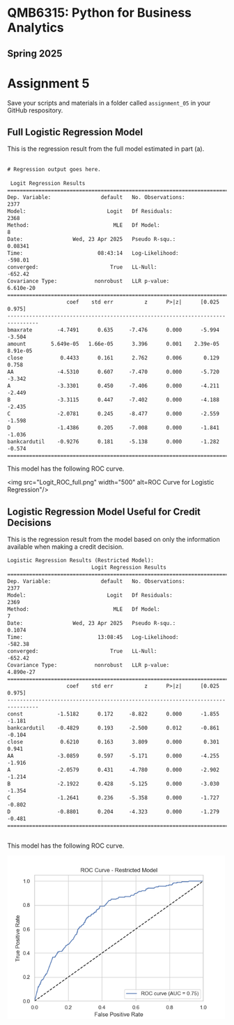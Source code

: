 # QMB6315: Python for Business Analytics
## Spring 2025

# Assignment 5

Save your scripts and materials in a folder called ```assignment_05``` in your GitHub respository.


## Full Logistic Regression Model

This is the regression result from the full model estimated in part (a).

```

# Regression output goes here.
 
 Logit Regression Results                           
==============================================================================
Dep. Variable:                default   No. Observations:                 2377
Model:                          Logit   Df Residuals:                     2368
Method:                           MLE   Df Model:                            8
Date:                Wed, 23 Apr 2025   Pseudo R-squ.:                 0.08341
Time:                        08:43:14   Log-Likelihood:                -598.01
converged:                       True   LL-Null:                       -652.42
Covariance Type:            nonrobust   LLR p-value:                 6.610e-20
================================================================================
                   coef    std err          z      P>|z|      [0.025      0.975]
--------------------------------------------------------------------------------
bmaxrate        -4.7491      0.635     -7.476      0.000      -5.994      -3.504
amount        5.649e-05   1.66e-05      3.396      0.001    2.39e-05    8.91e-05
close            0.4433      0.161      2.762      0.006       0.129       0.758
AA              -4.5310      0.607     -7.470      0.000      -5.720      -3.342
A               -3.3301      0.450     -7.406      0.000      -4.211      -2.449
B               -3.3115      0.447     -7.402      0.000      -4.188      -2.435
C               -2.0781      0.245     -8.477      0.000      -2.559      -1.598
D               -1.4386      0.205     -7.008      0.000      -1.841      -1.036
bankcardutil    -0.9276      0.181     -5.138      0.000      -1.282      -0.574
================================================================================
```

This model has the following ROC curve.


<img src="Logit_ROC_full.png" width="500" alt=ROC Curve for Logistic Regression"/>





## Logistic Regression Model Useful for Credit Decisions

This is the regression result from the model based on only the information 
available when making a credit decision.

```
Logistic Regression Results (Restricted Model):
                           Logit Regression Results                           
==============================================================================
Dep. Variable:                default   No. Observations:                 2377
Model:                          Logit   Df Residuals:                     2369
Method:                           MLE   Df Model:                            7
Date:                Wed, 23 Apr 2025   Pseudo R-squ.:                  0.1074
Time:                        13:08:45   Log-Likelihood:                -582.38
converged:                       True   LL-Null:                       -652.42
Covariance Type:            nonrobust   LLR p-value:                 4.890e-27
================================================================================
                   coef    std err          z      P>|z|      [0.025      0.975]
--------------------------------------------------------------------------------
const           -1.5182      0.172     -8.822      0.000      -1.855      -1.181
bankcardutil    -0.4829      0.193     -2.500      0.012      -0.861      -0.104
close            0.6210      0.163      3.809      0.000       0.301       0.941
AA              -3.0859      0.597     -5.171      0.000      -4.255      -1.916
A               -2.0579      0.431     -4.780      0.000      -2.902      -1.214
B               -2.1922      0.428     -5.125      0.000      -3.030      -1.354
C               -1.2641      0.236     -5.358      0.000      -1.727      -0.802
D               -0.8801      0.204     -4.323      0.000      -1.279      -0.481
================================================================================


```

This model has the following ROC curve.


<img src="Logit_ROC_decision.png" width="500"/>

